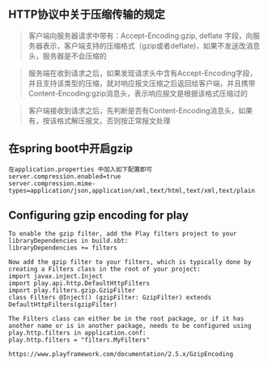 ## HTTP协议中关于压缩传输的规定
> 客户端向服务器请求中带有：Accept-Encoding:gzip, deflate 字段，向服务器表示，客户端支持的压缩格式（gzip或者deflate)，如果不发送改消息头，服务器是不会压缩的

> 服务端在收到请求之后，如果发现请求头中含有Accept-Encoding字段，并且支持该类型的压缩，就对响应报文压缩之后返回给客户端，并且携带Content-Encoding:gzip消息头，表示响应报文是根据该格式压缩过的

> 客户端接收到请求之后，先判断是否有Content-Encoding消息头，如果有，按该格式解压报文。否则按正常报文处理

## 在spring boot中开启gzip
```
在application.properties 中加入如下配置即可
server.compression.enabled=true
server.compression.mime-types=application/json,application/xml,text/html,text/xml,text/plain
```

## Configuring gzip encoding for play
```
To enable the gzip filter, add the Play filters project to your libraryDependencies in build.sbt:
libraryDependencies += filters

Now add the gzip filter to your filters, which is typically done by creating a Filters class in the root of your project:
import javax.inject.Inject
import play.api.http.DefaultHttpFilters
import play.filters.gzip.GzipFilter
class Filters @Inject() (gzipFilter: GzipFilter) extends DefaultHttpFilters(gzipFilter)

The Filters class can either be in the root package, or if it has another name or is in another package, needs to be configured using play.http.filters in application.conf:
play.http.filters = "filters.MyFilters"

https://www.playframework.com/documentation/2.5.x/GzipEncoding
```